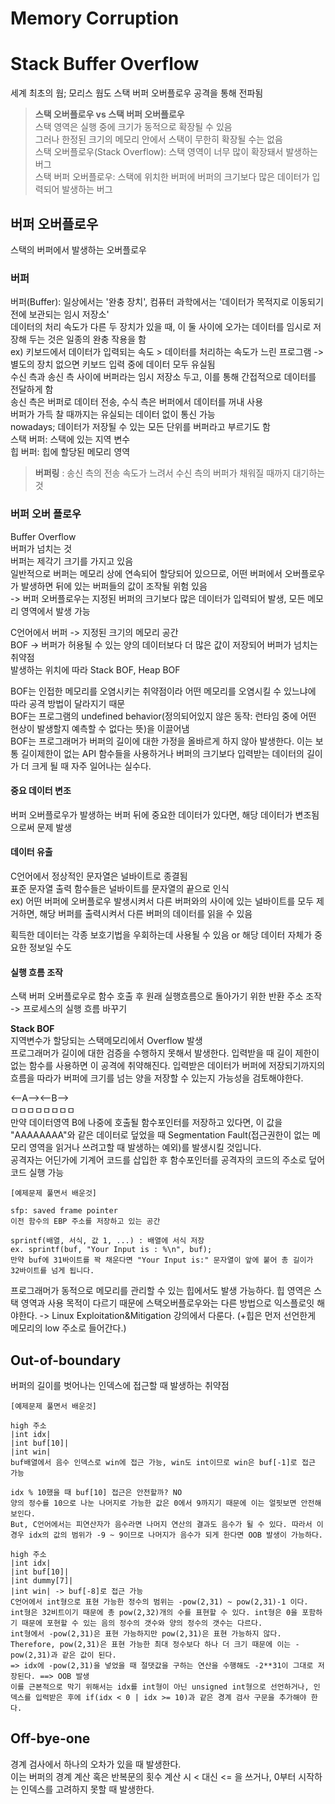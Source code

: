 # Memory Corruption  

# Stack Buffer Overflow  
세계 최초의 웜; 모리스 웜도 스택 버퍼 오버플로우 공격을 통해 전파됨  

> **스택 오버플로우 vs 스택 버퍼 오버플로우**  
> 스택 영역은 실행 중에 크기가 동적으로 확장될 수 있음  
> 그러나 한정된 크기의 메모리 안에서 스택이 무한히 확장될 수는 없음  
> 스택 오버플로우(Stack Overflow): 스택 영역이 너무 많이 확장돼서 발생하는 버그  
> 스택 버퍼 오버플로우: 스택에 위치한 버퍼에 버퍼의 크기보다 많은 데이터가 입력되어 발생하는 버그  

## 버퍼 오버플로우  
스택의 버퍼에서 발생하는 오버플로우  

### 버퍼  
버퍼(Buffer): 일상에서는 '완충 장치', 컴퓨터 과학에서는 '데이터가 목적지로 이동되기 전에 보관되는 임시 저장소'  
데이터의 처리 속도가 다른 두 장치가 있을 때, 이 둘 사이에 오가는 데이터를 임시로 저장해 두는 것은 일종의 완충 작용을 함  
ex) 키보드에서 데이터가 입력되는 속도 > 데이터를 처리하는 속도가 느린 프로그램 -> 별도의 장치 없으면 키보드 입력 중에 데이터 모두 유실됨  
수신 측과 송신 측 사이에 버퍼라는 임시 저장소 두고, 이를 통해 간접적으로 데이터를 전달하게 함  
송신 측은 버퍼로 데이터 전송, 수식 측은 버퍼에서 데이터를 꺼내 사용  
버퍼가 가득 찰 때까지는 유실되는 데이터 없이 통신 가능  
nowadays; 데이터가 저장될 수 있는 모든 단위를 버퍼라고 부르기도 함  
스택 버퍼: 스택에 있는 지역 변수  
힙 버퍼: 힙에 할당된 메모리 영역  

> **버퍼링** : 송신 측의 전송 속도가 느려서 수신 측의 버퍼가 채워질 때까지 대기하는 것  

### 버퍼 오버 플로우  
Buffer Overflow  
버퍼가 넘치는 것  
버퍼는 제각기 크기를 가지고 있음  
일반적으로 버퍼는 메모리 상에 연속되어 할당되어 있으므로, 어떤 버퍼에서 오버플로우가 발생하면 뒤에 있는 버퍼들의 값이 조작될 위험 있음  
-> 버퍼 오버플로우는 지정된 버퍼의 크기보다 많은 데이터가 입력되어 발생, 모든 메모리 영역에서 발생 가능  

C언어에서 버퍼 -> 지정된 크기의 메모리 공간  
BOF -> 버퍼가 허용될 수 있는 양의 데이터보다 더 많은 값이 저장되어 버퍼가 넘치는 취약점  
발생하는 위치에 따라 Stack BOF, Heap BOF  

BOF는 인접한 메모리를 오염시키는 취약점이라 어떤 메모리를 오염시킬 수 있느냐에 따라 공격 방법이 달라지기 때문  
BOF는 프로그램의 undefined behavior(정의되어있지 않은 동작: 런타임 중에 어떤 현상이 발생할지 예측할 수 없다는 뜻)을 이끌어냄  
BOF는 프로그래머가 버퍼의 길이에 대한 가정을 올바르게 하지 않아 발생한다. 이는 보통 길이제한이 없는 API 함수들을 사용하거나 버퍼의 크기보다 입력받는 데이터의 길이가 더 크게 될 때 자주 일어나는 실수다.

#### 중요 데이터 변조  
버퍼 오버플로우가 발생하는 버퍼 뒤에 중요한 데이터가 있다면, 해당 데이터가 변조됨으로써 문제 발생  

#### 데이터 유출  
C언어에서 정상적인 문자열은 널바이트로 종결됨  
표준 문자열 출력 함수들은 널바이트를 문자열의 끝으로 인식  
ex) 어떤 버퍼에 오버플로우 발생시켜서 다른 버퍼와의 사이에 있는 널바이트를 모두 제거하면, 해당 버퍼를 출력시켜서 다른 버퍼의 데이터를 읽을 수 있음  

획득한 데이터는 각종 보호기법을 우회하는데 사용될 수 있음 or 해당 데이터 자체가 중요한 정보일 수도  

#### 실행 흐름 조작  
스택 버퍼 오버플로우로 함수 호출 후 원래 실행흐름으로 돌아가기 위한 반환 주소 조작 -> 프로세스의 실행 흐름 바꾸기  

**Stack BOF**  
지역변수가 할당되는 스택메모리에서 Overflow 발생  
프로그래머가 길이에 대한 검증을 수행하지 못해서 발생한다. 입력받을 때 길이 제한이 없는 함수를 사용하면 이 공격에 취약해진다. 입력받은 데이터가 버퍼에 저장되기까지의 흐름을 따라가 버퍼에 크기를 넘는 양을 저장할 수 있는지 가능성을 검토해야한다.  

<--A--><--B-->  
ㅁㅁㅁㅁㅁㅁㅁㅁ  
만약 데이터영역 B에 나중에 호출될 함수포인터를 저장하고 있다면, 이 값을 "AAAAAAAA"와 같은 데이터로 덮었을 때 Segmentation Fault(접근권한이 없는 메모리 영역을 읽거나 쓰려고할 때 발생하는 예외)를 발생시킬 것입니다.  
공격자는 어딘가에 기계어 코드를 삽입한 후 함수포인터를 공격자의 코드의 주소로 덮어 코드 실행 가능  

```
[예제문제 풀면서 배운것]

sfp: saved frame pointer  
이전 함수의 EBP 주소를 저장하고 있는 공간  

sprintf(배열, 서식, 값 1, ...) : 배열에 서식 저장  
ex. sprintf(buf, "Your Input is : %\n", buf);  
만약 buf에 31바이트를 꽉 채운다면 "Your Input is:" 문자열이 앞에 붙어 총 길이가 32바이트를 넘게 됩니다.  
```

프로그래머가 동적으로 메모리를 관리할 수 있는 힙에서도 발생 가능하다. 힙 영역은 스택 영역과 사용 목적이 다르기 때문에 스택오버플로우와는 다른 방법으로 익스플로잇 해야한다. -> Linux Exploitation&Mitigation 강의에서 다룬다. (+힙은 먼저 선언한게 메모리의 low 주소로 들어간다.)


## Out-of-boundary  
버퍼의 길이를 벗어나는 인덱스에 접근할 때 발생하는 취약점  

```
[예제문제 풀면서 배운것]

high 주소  
|int idx|  
|int buf[10]|  
|int win|  
buf배열에서 음수 인덱스로 win에 접근 가능, win도 int이므로 win은 buf[-1]로 접근 가능  

idx % 10했을 때 buf[10] 접근은 안전할까? NO  
양의 정수를 10으로 나눈 나머지로 가능한 값은 0에서 9까지기 때문에 이는 얼핏보면 안전해보인다.  
But, C언어에서는 피연산자가 음수라면 나머지 연산의 결과도 음수가 될 수 있다. 따라서 이 경우 idx의 값의 범위가 -9 ~ 9이므로 나머지가 음수가 되게 한다면 OOB 발생이 가능하다.  

high 주소  
|int idx|  
|int buf[10]|  
|int dummy[7]|  
|int win| -> buf[-8]로 접근 가능  
C언어에서 int형으로 표현 가능한 정수의 범위는 -pow(2,31) ~ pow(2,31)-1 이다.  
int형은 32비트이기 때문에 총 pow(2,32)개의 수를 표현할 수 있다. int형은 0을 포함하기 때문에 포현할 수 있는 음의 정수의 갯수와 양의 정수의 갯수는 다르다.  
int형에서 -pow(2,31)은 표현 가능하지만 pow(2,31)은 표현 가능하지 않다.  
Therefore, pow(2,31)은 표현 가능한 최대 정수보다 하나 더 크기 때문에 이는 -pow(2,31)과 같은 값이 된다.  
=> idx에 -pow(2,31)을 넣었을 때 절댓값을 구하는 연산을 수행해도 -2**31이 그대로 저장된다. ==> OOB 발생  
이를 근본적으로 막기 위해서는 idx를 int형이 아닌 unsigned int형으로 선언하거나, 인덱스를 입력받은 후에 if(idx < 0 | idx >= 10)과 같은 경계 검사 구문을 추가해야 한다.  
```

## Off-bye-one  
경계 검사에서 하나의 오차가 있을 때 발생한다.  
이는 버퍼의 경계 계산 혹은 반복문의 횟수 계산 시 < 대신 <= 을 쓰거나, 0부터 시작하는 인덱스를 고려하지 못할 때 발생한다.


